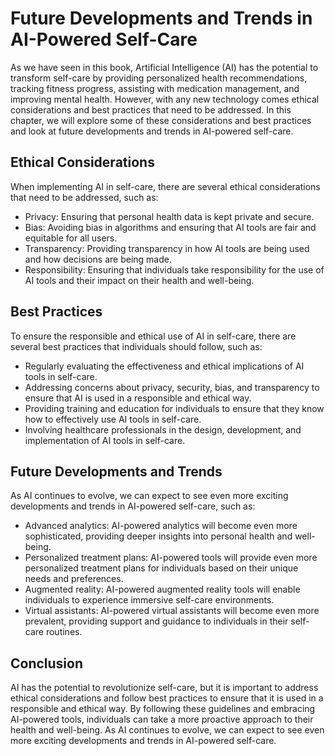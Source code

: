 Future Developments and Trends in AI-Powered Self-Care
=================================================================================================================================================

As we have seen in this book, Artificial Intelligence (AI) has the potential to transform self-care by providing personalized health recommendations, tracking fitness progress, assisting with medication management, and improving mental health. However, with any new technology comes ethical considerations and best practices that need to be addressed. In this chapter, we will explore some of these considerations and best practices and look at future developments and trends in AI-powered self-care.

Ethical Considerations
----------------------

When implementing AI in self-care, there are several ethical considerations that need to be addressed, such as:

* Privacy: Ensuring that personal health data is kept private and secure.
* Bias: Avoiding bias in algorithms and ensuring that AI tools are fair and equitable for all users.
* Transparency: Providing transparency in how AI tools are being used and how decisions are being made.
* Responsibility: Ensuring that individuals take responsibility for the use of AI tools and their impact on their health and well-being.

Best Practices
--------------

To ensure the responsible and ethical use of AI in self-care, there are several best practices that individuals should follow, such as:

* Regularly evaluating the effectiveness and ethical implications of AI tools in self-care.
* Addressing concerns about privacy, security, bias, and transparency to ensure that AI is used in a responsible and ethical way.
* Providing training and education for individuals to ensure that they know how to effectively use AI tools in self-care.
* Involving healthcare professionals in the design, development, and implementation of AI tools in self-care.

Future Developments and Trends
------------------------------

As AI continues to evolve, we can expect to see even more exciting developments and trends in AI-powered self-care, such as:

* Advanced analytics: AI-powered analytics will become even more sophisticated, providing deeper insights into personal health and well-being.
* Personalized treatment plans: AI-powered tools will provide even more personalized treatment plans for individuals based on their unique needs and preferences.
* Augmented reality: AI-powered augmented reality tools will enable individuals to experience immersive self-care environments.
* Virtual assistants: AI-powered virtual assistants will become even more prevalent, providing support and guidance to individuals in their self-care routines.

Conclusion
----------

AI has the potential to revolutionize self-care, but it is important to address ethical considerations and follow best practices to ensure that it is used in a responsible and ethical way. By following these guidelines and embracing AI-powered tools, individuals can take a more proactive approach to their health and well-being. As AI continues to evolve, we can expect to see even more exciting developments and trends in AI-powered self-care.
